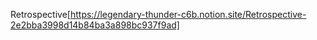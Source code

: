 Retrospective[https://legendary-thunder-c6b.notion.site/Retrospective-2e2bba3998d14b84ba3a898bc937f9ad]
